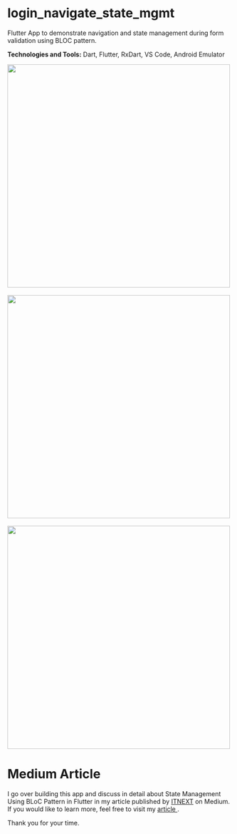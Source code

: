 # login_navigate_state_mgmt

Flutter App to demonstrate navigation and state management during form validation using BLOC pattern.

<b>Technologies and Tools:</b> Dart, Flutter, RxDart, VS Code, Android Emulator

<img src="https://github.com/apatil88/FlutterDartProjects/blob/master/login_navigate_state_mgmt/Screenshot_1532012679.png" height="500px" /> &nbsp;
<img src="https://github.com/apatil88/FlutterDartProjects/blob/master/login_navigate_state_mgmt/Screenshot_1532012672.png" height="500px" /> &nbsp;
<img src="https://github.com/apatil88/FlutterDartProjects/blob/master/login_navigate_state_mgmt/Screenshot_1532012698.png" height="500px" />

# Medium Article

I go over building this app and discuss in detail about State Management Using BLoC Pattern in Flutter in my article published by <a href="https://itnext.io/about-itnext-877f4197e8f6">ITNEXT</a> on Medium. If you would like to learn more, feel free to visit my <a href="https://itnext.io/state-management-using-bloc-pattern-in-flutter-390d4056006f"> article </a>.

Thank you for your time.
